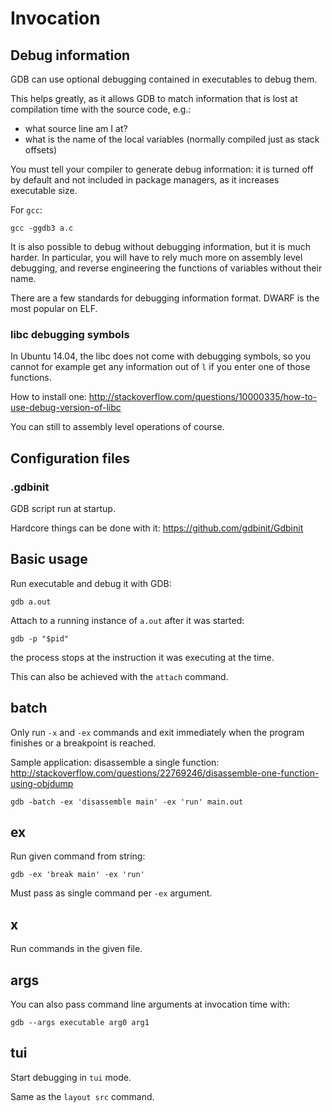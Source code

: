 # Invocation

## Debug information

GDB can use optional debugging contained in executables to debug them.

This helps greatly, as it allows GDB to match information that is lost at compilation time with the source code, e.g.:

- what source line am I at?
- what is the name of the local variables (normally compiled just as stack offsets)

You must tell your compiler to generate debug information: it is turned off by default and not included in package managers, as it increases executable size.

For `gcc`:

    gcc -ggdb3 a.c

It is also possible to debug without debugging information, but it is much harder. In particular, you will have to rely much more on assembly level debugging, and reverse engineering the functions of variables without their name.

There are a few standards for debugging information format. DWARF is the most popular on ELF.

### libc debugging symbols

In Ubuntu 14.04, the libc does not come with debugging symbols, so you cannot for example get any information out of `l` if you enter one of those functions.

How to install one: <http://stackoverflow.com/questions/10000335/how-to-use-debug-version-of-libc>

You can still to assembly level operations of course.

## Configuration files

### .gdbinit

GDB script run at startup.

Hardcore things can be done with it: <https://github.com/gdbinit/Gdbinit>

## Basic usage

Run executable and debug it with GDB:

    gdb a.out

Attach to a running instance of `a.out` after it was started:

    gdb -p "$pid"

the process stops at the instruction it was executing at the time.

This can also be achieved with the `attach` command.

## batch

Only run `-x` and `-ex` commands and exit immediately when the program finishes or a breakpoint is reached.

Sample application: disassemble a single function: <http://stackoverflow.com/questions/22769246/disassemble-one-function-using-objdump>

    gdb -batch -ex 'disassemble main' -ex 'run' main.out

## ex

Run given command from string:

    gdb -ex 'break main' -ex 'run'

Must pass as single command per `-ex` argument.

## x

Run commands in the given file.

## args

You can also pass command line arguments at invocation time with:

    gdb --args executable arg0 arg1

## tui

Start debugging in `tui` mode.

Same as the `layout src` command.
